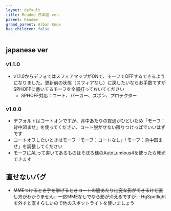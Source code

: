 ```yaml
---
layout: default
title: Readme 日本語 ver.
parent: Readme
grand_parent: Alban Knox
has_children: false
---
```


## japanese ver
### v1.1.0
- v1.1.0からデフォではスフィアマップがONで、モーフでOFFするできるようになりました。更新前の状態（スフィアなし）に戻したいならお手数ですがSPHOFFに書いてるモーフを全部打っておいてください
  - SPHOFF対応：コート、パーカー、ズボン、プロテクター
  
### v1.0.0
- デフォルトはコートオンですが、背中あたりの貫通がひどいため「モーフ：背中凹ませ」を使ってください、コート脱がせない限りつけっぱでいいはずです
- コートオフしたいときはモーフ「モーフ：コートなし」「モーフ：背中凹ませ」を調整してください
- モーフにALって書いてあるものはそぼろ様のAutoLumious4を使ったら発光できます


## 直せないバグ
- ~~MMEつけるとき手を挙げるときコートの脇あたりに変な影ができるけど直し方がわかりません、一応MMEなしでなら影が消えるですが…~~ HgSpotlightを外すと直すらしいので他のスポットライトを使いましょう
